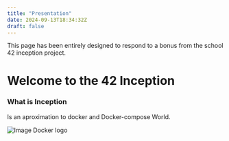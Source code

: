 ```yaml
---
title: "Presentation"
date: 2024-09-13T18:34:32Z
draft: false
---
```


This page has been entirely designed to respond to a bonus from the school 42 inception project.

# Welcome to the 42 Inception

### What is **Inception**

Is an aproximation to docker and Docker-compose World.

![Image Docker logo](/Docker.png)